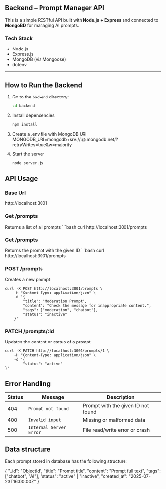 ## Backend – Prompt Manager API

This is a simple RESTful API built with **Node.js + Express** and connected to **MongoBD** for managing AI prompts.

### Tech Stack

- Node.js
- Express.js
- MongoDB (via Mongoose)
- dotenv

---

## How to Run the Backend

1. Go to the `backend` directory:

   ```bash
   cd backend

2. Install dependencies
    
    ```bash
   npm install

3. Create a .env file with MongoDB URI
MONGODB_URI=mongodb+srv://<username>:<password>@<cluster>.mongodb.net/?retryWrites=true&w=majority

4. Start the server
    
    ```bash
   node server.js

## API Usage

### Base Url

http://localhost:3001

### Get /prompts
Returns a list of all prompts
    ```bash
    curl http://localhost:3001/prompts

### Get /prompts
Returns the prompt with the given ID
    ```bash
    curl http://localhost:3001/prompts

### POST /prompts
Creates a new prompt

    curl -X POST http://localhost:3001/prompts \
        -H "Content-Type: application/json" \
        -d '{
            "title": "Moderation Prompt",
            "content": "Check the message for inappropriate content.",
            "tags": ["moderation", "chatbot"],
            "status": "inactive"
        }'

### PATCH /prompts/:id
Updates the content or status of a prompt
    
    curl -X PATCH http://localhost:3001/prompts/1 \
        -H "Content-Type: application/json" \
        -d '{
            "status": "active"
    }'


## Error Handling
| Status | Message                 | Description                        |
| ------ | ----------------------- | ---------------------------------- |
| 404    | `Prompt not found`      | Prompt with the given ID not found |
| 400    | `Invalid input`         | Missing or malformed data          |
| 500    | `Internal Server Error` | File read/write error or crash     |


## Data structure
Each prompt stored in database has the following structure:

{
  "_id": "ObjectId",
  "title": "Prompt title",
  "content": "Prompt full text",
  "tags": ["chatbot", "AI"],
  "status": "active" | "inactive",
  "created_at": "2025-07-23T16:00:00Z"
}
